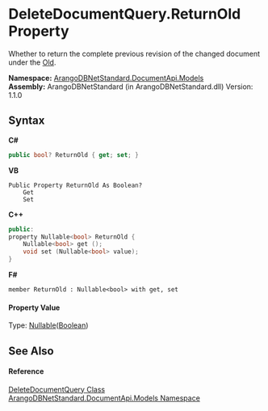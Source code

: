 # DeleteDocumentQuery.ReturnOld Property 
 

Whether to return the complete previous revision of the changed document under the <a href="579a4b8c-59f2-2f2b-5c35-5c884e098099">Old</a>.

**Namespace:**&nbsp;<a href="81a73561-cfc6-64b8-9923-29f0333f4867">ArangoDBNetStandard.DocumentApi.Models</a><br />**Assembly:**&nbsp;ArangoDBNetStandard (in ArangoDBNetStandard.dll) Version: 1.1.0

## Syntax

**C#**<br />
``` C#
public bool? ReturnOld { get; set; }
```

**VB**<br />
``` VB
Public Property ReturnOld As Boolean?
	Get
	Set
```

**C++**<br />
``` C++
public:
property Nullable<bool> ReturnOld {
	Nullable<bool> get ();
	void set (Nullable<bool> value);
}
```

**F#**<br />
``` F#
member ReturnOld : Nullable<bool> with get, set

```


#### Property Value
Type: <a href="https://docs.microsoft.com/dotnet/api/system.nullable-1" target="_blank" rel="noopener noreferrer">Nullable</a>(<a href="https://docs.microsoft.com/dotnet/api/system.boolean" target="_blank" rel="noopener noreferrer">Boolean</a>)

## See Also


#### Reference
<a href="2b33c58b-f17b-6f48-3c6d-1f6e6fc25880">DeleteDocumentQuery Class</a><br /><a href="81a73561-cfc6-64b8-9923-29f0333f4867">ArangoDBNetStandard.DocumentApi.Models Namespace</a><br />